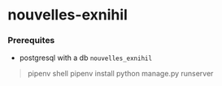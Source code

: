 # nouvelles-exnihil

### Prerequites 
* postgresql with a db `nouvelles_exnihil`

> pipenv shell
> pipenv install
> python manage.py runserver